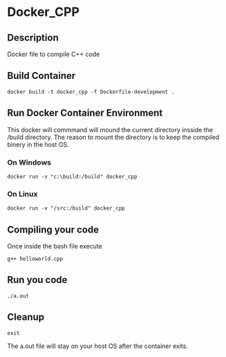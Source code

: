 # Docker_CPP

## Description 
Docker file to compile C++ code

## Build Container
```
docker build -t docker_cpp -f Dockerfile-development .
```

## Run Docker Container Environment
This docker will commmand will mound the current directory insside the /build directory.  The reason to mount the directory is to keep the compiled binery in the host OS.

### On Windows
```
docker run -v "c:\build:/build" docker_cpp
```

### On Linux
```
docker run -v "/src:/build" docker_cpp
```

## Compiling your code
Once inside the bash file execute 
```
g++ helloworld.cpp
```

## Run you code
```
./a.out
```

## Cleanup
```
exit
```

The a.out file will stay on your host OS after the container exits.